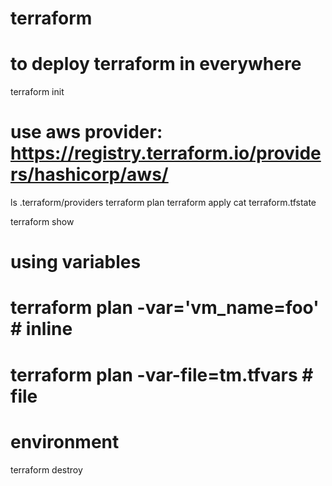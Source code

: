 # terraform

# to deploy terraform in everywhere
terraform init

# use aws provider: https://registry.terraform.io/providers/hashicorp/aws/

ls .terraform/providers
terraform plan
terraform apply
cat terraform.tfstate

terraform show
# using variables
# terraform plan -var='vm_name=foo'   # inline
# terraform plan -var-file=tm.tfvars  # file
# environment



terraform destroy

